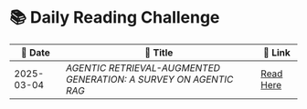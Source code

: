
# 📚 Daily Reading Challenge  

| 📅 **Date** | 📖 **Title** | 🔗 **Link** |  
|------------|-------------|------------|  
| 2025-03-04 | *AGENTIC RETRIEVAL-AUGMENTED GENERATION: A SURVEY ON AGENTIC RAG* | [Read Here](https://arxiv.org/pdf/2501.09136) |